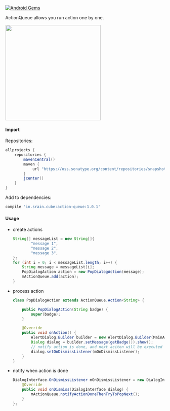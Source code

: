 [![Android Gems](http://www.android-gems.com/badge/liaohuqiu/android-ActionQueue.svg?branch=master)](http://www.android-gems.com/lib/liaohuqiu/android-ActionQueue)

ActionQueue allows you run action one by one.

<div><img src='https://raw.githubusercontent.com/liaohuqiu/android-ActionQueue/master/images/screen-snapshot.gif' width="300px" style='border: #f1f1f1 solid 1px'/></div>

#### Import

Repositories:

```groovy
allprojects {
    repositories {
        mavenCentral()
        maven {
            url "https://oss.sonatype.org/content/repositories/snapshots"
        }
        jcenter()
    }
}
```

Add to dependencies:

```groovy
compile 'in.srain.cube:action-queue:1.0.1'
```

#### Usage

* create actions

    ```java
    String[] messageList = new String[]{
            "message 1",
            "message 2",
            "message 3",
    };
    for (int i = 0; i < messageList.length; i++) {
        String message = messageList[i];
        PopDialogAction action = new PopDialogAction(message);
        mActionQueue.add(action);
    }
    ```

* process action 

    ```java
    class PopDialogAction extends ActionQueue.Action<String> {
    
        public PopDialogAction(String badge) {
            super(badge);
        }
    
        @Override
        public void onAction() {
            AlertDialog.Builder builder = new AlertDialog.Builder(MainActivity.this);
            Dialog dialog = builder.setMessage(getBadge()).show();
            // notify action is done, and next aciton will be executed
            dialog.setOnDismissListener(mOnDismissListener);
        }
    }
    ```

* notify when action is done

    ```java
    DialogInterface.OnDismissListener mOnDismissListener = new DialogInterface.OnDismissListener() {
        @Override
        public void onDismiss(DialogInterface dialog) {
            mActionQueue.notifyActionDoneThenTryToPopNext();
        }
    };
    ```


